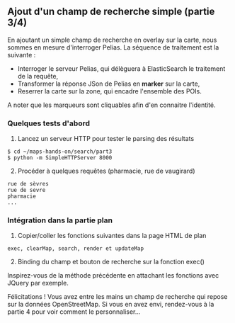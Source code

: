 ## Ajout d'un champ de recherche simple (partie 3/4)
En ajoutant un simple champ de recherche en overlay sur la carte, nous sommes en mesure d'interroger Pelias. La séquence de traitement est la suivante :
- Interroger le serveur Pelias, qui délèguera à ElasticSearch le traitement de la requête,
- Transformer la réponse JSon de Pelias en __marker__ sur la carte,
- Reserrer la carte sur la zone, qui encadre l'ensemble des POIs.

A noter que les marqueurs sont cliquables afin d'en connaitre l'identité.

### Quelques tests d'abord
1. Lancez un serveur HTTP pour tester le parsing des résultats
```
$ cd ~/maps-hands-on/search/part3
$ python -m SimpleHTTPServer 8000
```
2. Procéder à quelques requêtes (pharmacie, rue de vaugirard)
```
rue de sèvres
rue de sevre
pharmacie
...
```
### Intégration dans la partie __plan__
1. Copier/coller les fonctions suivantes dans la page HTML de plan
```
exec, clearMap, search, render et updateMap
```
2. Binding du champ et bouton de recherche sur la fonction exec()

Inspirez-vous de la méthode précédente en attachant les fonctions avec JQuery par exemple.

Félicitations ! Vous avez entre les mains un champ de recherche qui repose sur la données OpenStreetMap. Si vous en avez envi, rendez-vous à la partie 4 pour voir comment le personnaliser...
